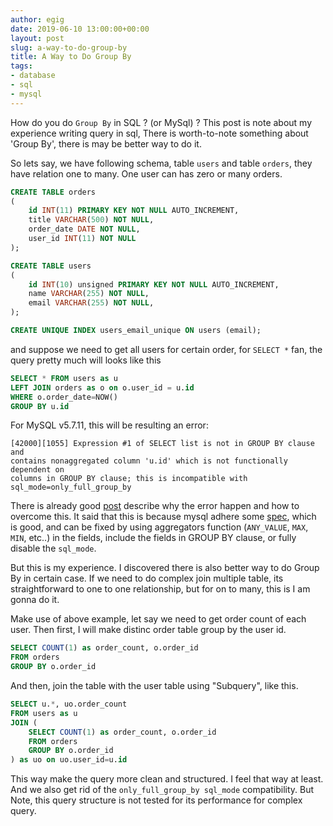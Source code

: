 ```yaml
---
author: egig
date: 2019-06-10 13:00:00+00:00
layout: post
slug: a-way-to-do-group-by
title: A Way to Do Group By
tags:
- database
- sql
- mysql
---
```


How do you do `Group By` in SQL ? (or MySql) ? This post is note about my experience writing query in sql, There is worth-to-note something about 'Group By', there is may be better way to do it.

So lets say, we have following schema, table `users` and table `orders`, they have relation one to many. One user can has zero or many orders.

```sql
CREATE TABLE orders
(
    id INT(11) PRIMARY KEY NOT NULL AUTO_INCREMENT,
    title VARCHAR(500) NOT NULL,
    order_date DATE NOT NULL,
    user_id INT(11) NOT NULL
);

CREATE TABLE users
(
    id INT(10) unsigned PRIMARY KEY NOT NULL AUTO_INCREMENT,
    name VARCHAR(255) NOT NULL,
    email VARCHAR(255) NOT NULL,
);

CREATE UNIQUE INDEX users_email_unique ON users (email);

```

and suppose we need to get all users for certain order, for `SELECT *` fan, the query pretty much will looks like this

```sql
SELECT * FROM users as u
LEFT JOIN orders as o on o.user_id = u.id
WHERE o.order_date=NOW()
GROUP BY u.id
```

For MySQL v5.7.11, this will be resulting an error:

```
[42000][1055] Expression #1 of SELECT list is not in GROUP BY clause and
contains nonaggregated column 'u.id' which is not functionally dependent on
columns in GROUP BY clause; this is incompatible with
sql_mode=only_full_group_by
```

There is already good [post](https://gabi.dev/2016/03/03/group-by-are-you-sure-you-know-it/) describe why the error happen and how to overcome this. It said that this is because mysql adhere some [spec](http://dev.cs.ovgu.de/db/sybase9/help/dbugen9/00000284.htm), which is good, and can be fixed by using aggregators function (`ANY_VALUE`, `MAX`, `MIN`, etc..) in the fields, include the fields in GROUP BY clause, or fully disable the `sql_mode`.

But this is my experience. I discovered there is also better way to do Group By in certain case. If we need to do complex join multiple table, its straightforward to one to one relationship, but for on to many, this is I am gonna do it.


Make use of above example, let say we need to get order count of each user. Then first, I will make distinc order table group by the user id.

```sql
SELECT COUNT(1) as order_count, o.order_id
FROM orders
GROUP BY o.order_id
```

And then, join the table with the user table using "Subquery", like this.

```sql
SELECT u.*, uo.order_count
FROM users as u
JOIN (
    SELECT COUNT(1) as order_count, o.order_id
    FROM orders
    GROUP BY o.order_id   
) as uo on uo.user_id=u.id
```

This way make the query more clean and structured. I feel that way at least. And we also get rid of the `only_full_group_by sql_mode` compatibility. But Note, this query structure is not tested for its performance for complex query.


